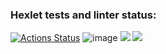 ### Hexlet tests and linter status:
[![Actions Status](https://github.com/lagunova-julia/java-project-71/actions/workflows/hexlet-check.yml/badge.svg)](https://github.com/lagunova-julia/java-project-71/actions)
![image](https://github.com/lagunova-julia/java-project-71/assets/133025056/aa14377b-995c-4fc3-b409-51a37ab86ee1)
<a href="https://codeclimate.com/github/lagunova-julia/java-project-71/maintainability"><img src="https://api.codeclimate.com/v1/badges/422075a0f42abf9c1e36/maintainability" /></a>
<a href="https://codeclimate.com/github/lagunova-julia/java-project-71/test_coverage"><img src="https://api.codeclimate.com/v1/badges/422075a0f42abf9c1e36/test_coverage" /></a>
